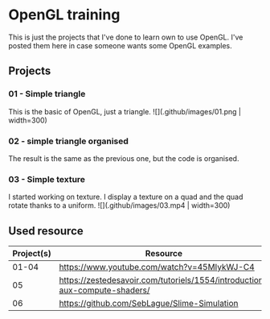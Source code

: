 # OpenGL training

This is just the projects that I've done to learn own to use OpenGL. I've posted them here in case someone wants some OpenGL examples.

## Projects

### 01 - Simple triangle

This is the basic of OpenGL, just a triangle.
![](.github/images/01.png | width=300)

### 02 - simple triangle organised

The result is the same as the previous one, but the code is organised.

### 03 - Simple texture

I started working on texture. I display a texture on a quad and the quad rotate thanks to a uniform.
![](.github/images/03.mp4 | width=300)

## Used resource

Project(s) | Resource
--- | ---
01-04 | https://www.youtube.com/watch?v=45MIykWJ-C4
05 | https://zestedesavoir.com/tutoriels/1554/introduction-aux-compute-shaders/
06 | https://github.com/SebLague/Slime-Simulation
